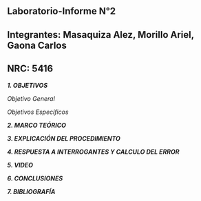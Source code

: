 ## Laboratorio-Informe N°2    
## Integrantes: Masaquiza Alez, Morillo Ariel, Gaona Carlos    
## NRC: 5416   

**_1. OBJETIVOS_**   

_Objetivo General_   



_Objetivos Específicos_    



**_2. MARCO TEÓRICO_**     




**_3. EXPLICACIÓN DEL PROCEDIMIENTO_**   






**_4. RESPUESTA A INTERROGANTES Y CALCULO DEL ERROR_**   





**_5. VIDEO_**    


**_6. CONCLUSIONES_**   


**_7. BIBLIOGRAFÍA_**   
